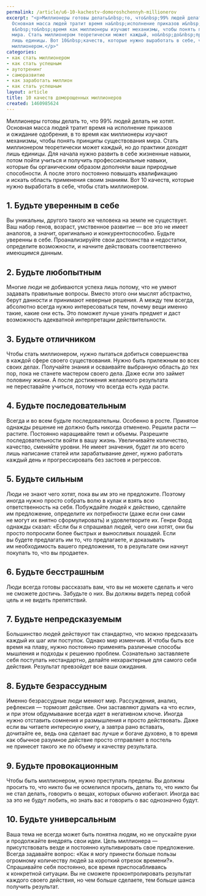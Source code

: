 ```yaml
---
permalink: /article/u6-10-kachestv-domoroshchennyh-millionerov
excerpt: "<p>Миллионеры готовы делать&nbsp;то, что&nbsp;99% людей делать не&nbsp;хотят.
  Основная масса людей тратит время на&nbsp;исполнение приказов и&nbsp;ожидание одобрения,
  в&nbsp;то&nbsp;время как миллионеры изучают механизмы, чтобы понять принципы существования
  мира. Стать миллионером теоретически может каждый, но&nbsp;до&nbsp;практики доходят
  лишь единицы. Вот 10&nbsp;качеств, которые нужно выработать в себе, чтобы стать
  миллионером.</p>"
categories:
- как стать миллионером
- как стать успешным
- аутотренинг
- саморазвитие
- как заработать миллион
- как стать успешным
layout: article
title: 10 качеств доморощенных миллионеров
created: 1460985624
---
```

Миллионеры готовы делать то, что 99% людей делать не хотят. Основная масса людей тратит время на исполнение приказов и ожидание одобрения, в то время как миллионеры изучают механизмы, чтобы понять принципы существования мира. Стать миллионером теоретически может каждый, но до практики доходят лишь единицы. Для начала нужно развить в себе жизненные навыки, потом пойти учиться и получить профессиональные навыки, которые бы органическим образом дополняли ваши природные способности. А после этого постоянно повышать квалификацию и искать область применения своим знаниям. Вот 10 качеств, которые нужно выработать в себе, чтобы стать миллионером.

## 1. Будьте уверенным в себе ##

Вы уникальны, другого такого же человека на земле не существует. Ваш набор генов, возраст, умственное развитие — все это не имеет аналогов, а значит, оригинально и конкурентоспособно. Будьте уверенны в себе. Проанализируйте свои достоинства и недостатки, определите возможности, и начните действовать соответственно имеющимся данным.

## 2. Будьте любопытным ##

Многие люди не добиваются успеха лишь потому, что не умеют задавать правильные вопросы. Вместо этого они мыслят абстрактно, берут данности и принимают неверные решения. А между тем всегда, абсолютно всегда нужно интересоваться тем, почему вещи именно такие, какие они есть. Это поможет лучше узнать предмет и даст возможность адекватной интерпретации действительности.

## 3. Будьте отличником ##

Чтобы стать миллионером, нужно пытаться добиться совершенства в каждой сфере своего существования. Нужно быть прилежным во всех своих делах. Получайте знания и осваивайте выбранную область до тех пор, пока не станете мастером своего дела. Даже если это займет половину жизни. А после достижения желаемого результата не переставайте учиться, потому что всегда есть куда расти.

## 4. Будьте последовательным ##

Всегда и во всем будьте последовательны. Особенно в росте. Принятое однажды решение не должно быть никогда отменено. Решили расти — растите. Постоянно наращивайте темп и объемы. Разрешите последовательности войти в вашу жизнь. Увеличивайте количество, качество, сменяйте уровни. Не имеет значения, будет ли это всего лишь написание статей или зарабатывание денег, нужно работать каждый день и прогрессировать без застоев и регрессов.

## 5. Будьте сильным ##

Люди не знают чего хотят, пока вы им это не предложите. Поэтому иногда нужно просто собрать волю в кулак и взять всю ответственность на себя. Побуждайте людей к действию, сделайте им предложение, определите их потребности (даже если они сами не могут их внятно сформулировать) и удовлетворите их. Генри Форд однажды сказал: «Если бы я спрашивал людей, чего они хотят, они бы просто попросили более быстрых и выносливых лошадей. Если вы будете предлагать им то, что предлагаете, и доказывать им необходимость вашего предложения, то в результате они начнут покупать то, что вы продаете».

## 6. Будьте бесстрашным ##

Люди всегда готовы рассказать вам, что вы не можете сделать и чего не сможете достичь. Забудьте о них. Вы должны видеть перед собой цель и не видеть препятствий.

## 7. Будьте непредсказуемым ##

Большинство людей действуют так стандартно, что можно предсказать каждый их шаг или поступок. Однако мир изменчив. И чтобы быть все время на плаву, нужно постоянно применять различные способы мышления и подходы к решению проблем. Сознательно заставляете себя поступать нестандартно, делайте нехарактерные для самого себя действия. Результат превзойдет все ваши ожидания.

## 8. Будьте безрассудным ##

Именно безрассудные люди меняют мир. Рассуждения, анализ, рефлексия — тормозят действие. Они заставляют думать «а что если», и при этом обдумывание всегда идет в негативном ключе. Иногда нужно отставить сомнения и размышления и просто действовать. Даже если вы читаете интересную книгу, а завтра рано вставать, дочитайте ее, ведь она сделает вас лучше и богаче духовно, в то время как обычное разумное действие просто отправляет в постель не принесет такого же по объему и качеству результата.

## 9. Будьте провокационным ##

Чтобы быть миллионером, нужно преступать пределы. Вы должны просить то, что никто бы не осмелился просить, делать то, что никто бы не стал делать, говорить о вещах, которых обычно избегают. Иногда вас за это не будут любить, но знать вас и говорить о вас однозначно будут.

## 10. Будьте универсальным ##

Ваша тема не всегда может быть понятна людям, но не опускайте руки и продолжайте внедрять свои идеи. Цель миллионера — присутствовать везде и постоянно культивировать свое предложение. Всегда задавайте вопрос: «Как я могу принести больше пользы огромному количеству людей за короткий отрезок времени?». Спрашивайте себя постоянно, все время приспосабливаясь к конкретной ситуации. Вы не сможете проконтролировать результат каждого своего действия, но чем больше сделаете, тем больше шанса получить результат.
